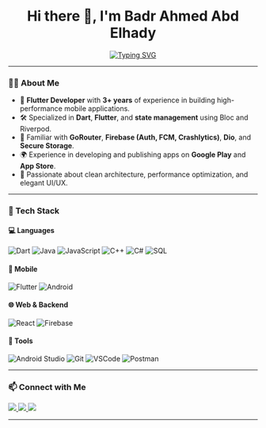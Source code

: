 

<h1 align="center">Hi there 👋, I'm Badr Ahmed Abd Elhady</h1>
<p align="center">
  <a href="https://github.com/BadrAhmed140">
    <img src="https://readme-typing-svg.demolab.com?font=Fira+Code&weight=700&size=24&pause=600&color=0D47A1&center=true&vCenter=true&width=500&height=50&lines=Software+Engineer;Flutter+Developer" alt="Typing SVG" />
  </a>
</p>

---

### 👨‍💻 About Me

- 🎯 **Flutter Developer** with **3+ years** of experience in building high-performance mobile applications.
- 🛠️ Specialized in **Dart**, **Flutter**, and **state management** using Bloc and Riverpod.
- 🔄 Familiar with **GoRouter**, **Firebase (Auth, FCM, Crashlytics)**, **Dio**, and **Secure Storage**.
- 🌍 Experience in developing and publishing apps on **Google Play** and **App Store**.
- 🧠 Passionate about clean architecture, performance optimization, and elegant UI/UX.

---

### 🧰 Tech Stack

#### 💻 Languages
![Dart](https://img.shields.io/badge/Dart-0175C2?style=for-the-badge&logo=dart&logoColor=white)
![Java](https://img.shields.io/badge/Java-007396?style=for-the-badge&logo=java&logoColor=white)
![JavaScript](https://img.shields.io/badge/JavaScript-F7DF1E?style=for-the-badge&logo=javascript&logoColor=black)
![C++](https://img.shields.io/badge/C++-00599C?style=for-the-badge&logo=c%2b%2b&logoColor=white)
![C#](https://img.shields.io/badge/C%23-512BD4?style=for-the-badge&logo=c-sharp&logoColor=white)
![SQL](https://img.shields.io/badge/SQL-336791?style=for-the-badge&logo=postgresql&logoColor=white)

#### 📱 Mobile
![Flutter](https://img.shields.io/badge/Flutter-02569B?style=for-the-badge&logo=flutter&logoColor=white)
![Android](https://img.shields.io/badge/Android-3DDC84?style=for-the-badge&logo=android&logoColor=white)

#### 🌐 Web & Backend
![React](https://img.shields.io/badge/React-20232A?style=for-the-badge&logo=react&logoColor=61DAFB)
![Firebase](https://img.shields.io/badge/Firebase-FFCA28?style=for-the-badge&logo=firebase&logoColor=black)


#### 🧰 Tools
![Android Studio](https://img.shields.io/badge/Android%20Studio-3DDC84?style=for-the-badge&logo=android-studio&logoColor=white)
![Git](https://img.shields.io/badge/Git-F05032?style=for-the-badge&logo=git&logoColor=white)
![VSCode](https://img.shields.io/badge/VSCode-007ACC?style=for-the-badge&logo=visual-studio-code&logoColor=white)
![Postman](https://img.shields.io/badge/Postman-FF6C37?style=for-the-badge&logo=postman&logoColor=white)

---

### 📫 Connect with Me

<p align="left">
  <a href="mailto:badrahmed140@gmail.com" target="_blank">
    <img src="https://img.shields.io/badge/Gmail-D14836?style=for-the-badge&logo=gmail&logoColor=white" />
  </a>
  <a href="https://www.linkedin.com/in/badrahmed140" target="_blank">
    <img src="https://img.shields.io/badge/LinkedIn-0A66C2?style=for-the-badge&logo=linkedin&logoColor=white" />
  </a>
  <a href="https://github.com/BadrAhmed140" target="_blank">
    <img src="https://img.shields.io/badge/GitHub-181717?style=for-the-badge&logo=github&logoColor=white" />
  </a>
</p>

---
